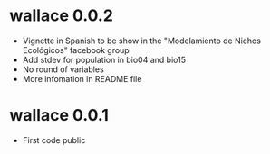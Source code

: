 wallace 0.0.2
=============
- Vignette in Spanish to be show in the "Modelamiento de Nichos Ecológicos" facebook group
- Add stdev for population in bio04 and bio15
- No round of variables
- More infomation in README file

wallace 0.0.1
=============
- First code public